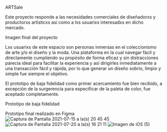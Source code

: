 ARTSale


Este proyecto responde a las necesidades comerciales de diseñadorxs y productorxs artísticxs así como a lxs usuarixs interesadxs en dicho mercado. 



Imagen final del proyecto



Lxs usuarixs de este espacio son personas inmersas en el coleccionismo de arte y/o el diseño y la moda.
Una plataforma en la cual navegar fácil y directamente cumpliendo su propósito de forma eficaz y sin distracciones parecía ideal para facilitar la experiencia y así dirigirles inmediatamente a una transacción fácil y rápida, por lo que generar un diseño sobrio, limpio y simple fue siempre el objetivo.


El prototipo de baja fidelidad como primer acercamiento fue bien recibido, a excepción de la surgerencia para especificar de la paleta de color, fue aceptado completamente.


Prototipo de baja fidelidad





Prototipo final realizado en Figma![Captura de Pantalla 2021-07-15 a la(s) 20 45 45](https://user-images.githubusercontent.com/86631102/126519323-57fd34e5-df36-483a-9020-0c6b981f7a0a.png)
![Captura de Pantalla 2021-07-20 a la(s) 16 21 11](https://user-images.githubusercontent.com/86631102/126519327-f3b26137-9881-4ad9-9e48-84df0b973457.png)
![Imagen de iOS (5)](https://user-images.githubusercontent.com/86631102/126519331-374a4dbd-a598-4a8c-9693-9d2b1faf0795.jpg)
